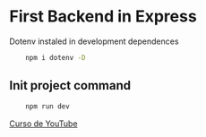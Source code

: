 # First Backend in Express

Dotenv instaled in development dependences
```cmd
    npm i dotenv -D
```


## Init project command
```cmd
    npm run dev
```


[Curso de YouTube](https://www.youtube.com/watch?v=F5oOq-FWUl4&list=PLnfMiP0v59hAUA6QJNKBwKJyq5_gFkCYL&index=4)